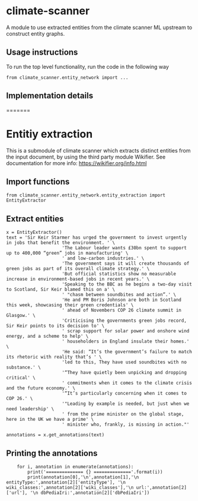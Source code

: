 # climate-scanner
A module to use extracted entities from the climate scanner ML upstream to construct entity graphs.


## Usage instructions
To run the top level functionality, run the code in the following way
```buildoutcfg
from climate_scanner.entity_network import ...
```

## Implementation details
=======
# Entitiy extraction
This is a submodule of climate scanner which extracts distinct entities from the input document, by using the third party module Wikifier. 
See documentation for more info: https://wikifier.org/info.html

## Import functions
```
from climate_scanner.entity_network.entity_extraction import EntityExtractor
```
## Extract entities
```
x = EntityExtractor()
text = 'Sir Keir Starmer has urged the government to invest urgently in jobs that benefit the environment. ' \
					 'The Labour leader wants £30bn spent to support up to 400,000 “green” jobs in manufacturing' \
					 ' and low-carbon industries.' \
					 'The government says it will create thousands of green jobs as part of its overall climate strategy.' \
					 'But official statistics show no measurable increase in environment-based jobs in recent years.' \
					 'Speaking to the BBC as he begins a two-day visit to Scotland, Sir Keir blamed this on a' \
					 ' "chasm between soundbites and action”.' \
					 'He and PM Boris Johnson are both in Scotland this week, showcasing their green credentials' \
					 ' ahead of Novembers COP 26 climate summit in Glasgow.' \
					 'Criticising the governments green jobs record, Sir Keir points to its decision to' \
					 ' scrap support for solar power and onshore wind energy, and a scheme to help' \
					 ' householders in England insulate their homes.' \
					 'He said: “It’s the government’s failure to match its rhetoric with reality that’s ' \
					 'led to this, They have used soundbites with no substance.' \
					 '“They have quietly been unpicking and dropping critical' \
					 ' commitments when it comes to the climate crisis and the future economy.' \
					 '“It’s particularly concerning when it comes to COP 26.' \
					 '"Leading by example is needed, but just when we need leadership' \
					 ' from the prime minister on the global stage, here in the UK we have a prime' \
					 ' minister who, frankly, is missing in action."'

annotations = x.get_annotations(text)
```
## Printing the annotations
```
	for i, annotation in enumerate(annotations):
		print('============== {} =============='.format(i))
		print(annotation[0],'\n',annotation[1],'\n entityType:',annotation[2]['entityType'], '\n wiki_classes:',annotation[2]['wiki_classes'],'\n url:',annotation[2]['url'], '\n dbPediaIri:',annotation[2]['dbPediaIri'])
```

